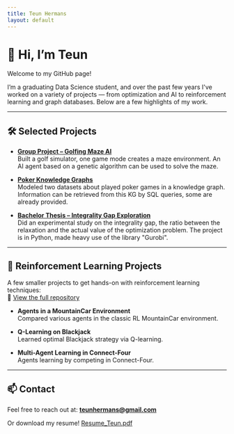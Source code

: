 ```yaml
---
title: Teun Hermans
layout: default
---
```


# 👋 Hi, I’m Teun

Welcome to my GitHub page!

I’m a graduating Data Science student, and over the past few years I've worked on a variety of projects — from optimization and AI to reinforcement learning and graph databases. Below are a few highlights of my work.

---

## 🛠️ Selected Projects

- **[Group Project – Golfing Maze AI](https://github.com/TessaDerks/Putting-group_09)**  
  Built a golf simulator, one game mode creates a maze environment. An AI agent based on a genetic algorithm can be used to solve the maze.

- **[Poker Knowledge Graphs](https://github.com/teunhermans/Poker_KG)**  
  Modeled two datasets about played poker games in a knowledge graph. Information can be retrieved from this KG by SQL queries, some are already provided.

- **[Bachelor Thesis – Integrality Gap Exploration](https://github.com/teunhermans/Thesis-code)**  
  Did an experimental study on the integrality gap, the ratio between the relaxation and the actual value of the optimization problem. The project is in Python, made heavy use of the library "Gurobi".

---

## 🧠 Reinforcement Learning Projects

A few smaller projects to get hands-on with reinforcement learning techniques:  
🔗 [View the full repository](https://github.com/teunhermans/Reinforcement_learning_projects)

- **Agents in a MountainCar Environment**  
  Compared various agents in the classic RL MountainCar environment.

- **Q-Learning on Blackjack**  
  Learned optimal Blackjack strategy via Q-learning.

- **Multi-Agent Learning in Connect-Four**  
  Agents learning by competing in Connect-Four.

---

## 📫 Contact

Feel free to reach out at: **teunhermans@gmail.com**

Or download my resume! [Resume_Teun.pdf](assets/cv_teun_hermans.pdf)


